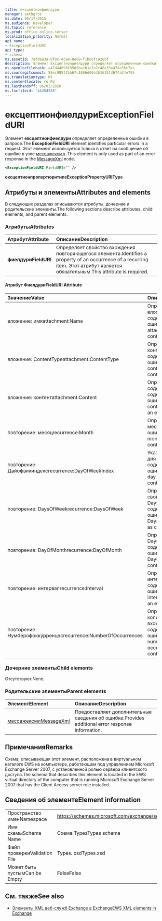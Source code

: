 ```yaml
---
title: ексцептионфиелдури
manager: sethgros
ms.date: 09/17/2015
ms.audience: Developer
ms.topic: reference
ms.prod: office-online-server
localization_priority: Normal
api_name:
- ExceptionFieldURI
api_type:
- schema
ms.assetid: 7afda93a-0f8c-4c9e-8e09-f1b0bfc928bf
description: Элемент Ексцептионфиелдури определяет определенные ошибки в запросе. Этот элемент используется только в ответ на сообщение об ошибке в узле Мессажексмл.
ms.openlocfilehash: a47d44098f85d8bacb1e7a2c48a33e478e56c7ac
ms.sourcegitcommit: 88ec988f2bb67c1866d06b361615f3674a24e795
ms.translationtype: MT
ms.contentlocale: ru-RU
ms.lasthandoff: 06/03/2020
ms.locfileid: "44454346"
---
```

# <a name="exceptionfielduri"></a><span data-ttu-id="97459-104">ексцептионфиелдури</span><span class="sxs-lookup"><span data-stu-id="97459-104">ExceptionFieldURI</span></span>

<span data-ttu-id="97459-105">Элемент **ексцептионфиелдури** определяет определенные ошибки в запросе.</span><span class="sxs-lookup"><span data-stu-id="97459-105">The **ExceptionFieldURI** element identifies particular errors in a request.</span></span> <span data-ttu-id="97459-106">Этот элемент используется только в ответ на сообщение об ошибке в узле [мессажексмл](messagexml.md) .</span><span class="sxs-lookup"><span data-stu-id="97459-106">This element is only used as part of an error response in the [MessageXml](messagexml.md) node.</span></span> 
  
```xml
<ExceptionFieldURI FieldURI="" />
```

 <span data-ttu-id="97459-107">**ексцептионпропертюритипе**</span><span class="sxs-lookup"><span data-stu-id="97459-107">**ExceptionPropertyURIType**</span></span>
## <a name="attributes-and-elements"></a><span data-ttu-id="97459-108">Атрибуты и элементы</span><span class="sxs-lookup"><span data-stu-id="97459-108">Attributes and elements</span></span>

<span data-ttu-id="97459-109">В следующих разделах описываются атрибуты, дочерние и родительские элементы.</span><span class="sxs-lookup"><span data-stu-id="97459-109">The following sections describe attributes, child elements, and parent elements.</span></span>
  
### <a name="attributes"></a><span data-ttu-id="97459-110">Атрибуты</span><span class="sxs-lookup"><span data-stu-id="97459-110">Attributes</span></span>

|<span data-ttu-id="97459-111">**Атрибут**</span><span class="sxs-lookup"><span data-stu-id="97459-111">**Attribute**</span></span>|<span data-ttu-id="97459-112">**Описание**</span><span class="sxs-lookup"><span data-stu-id="97459-112">**Description**</span></span>|
|:-----|:-----|
|<span data-ttu-id="97459-113">**фиелдури**</span><span class="sxs-lookup"><span data-stu-id="97459-113">**FieldURI**</span></span> <br/> |<span data-ttu-id="97459-114">Определяет свойство вхождения повторяющегося элемента.</span><span class="sxs-lookup"><span data-stu-id="97459-114">Identifies a property of an occurrence of a recurring item.</span></span> <span data-ttu-id="97459-115">Этот атрибут является обязательным.</span><span class="sxs-lookup"><span data-stu-id="97459-115">This attribute is required.</span></span>  <br/> |
   
#### <a name="fielduri-attribute"></a><span data-ttu-id="97459-116">Атрибут Фиелдури</span><span class="sxs-lookup"><span data-stu-id="97459-116">FieldURI Attribute</span></span>

|<span data-ttu-id="97459-117">**Значение**</span><span class="sxs-lookup"><span data-stu-id="97459-117">**Value**</span></span>|<span data-ttu-id="97459-118">**Описание**</span><span class="sxs-lookup"><span data-stu-id="97459-118">**Description**</span></span>|
|:-----|:-----|
|<span data-ttu-id="97459-119">вложение: имя</span><span class="sxs-lookup"><span data-stu-id="97459-119">attachment:Name</span></span>  <br/> |<span data-ttu-id="97459-120">Определяет имя вложения, содержащее ошибку.</span><span class="sxs-lookup"><span data-stu-id="97459-120">Identifies the attachment name as containing an error.</span></span>  <br/> |
|<span data-ttu-id="97459-121">вложение: ContentType</span><span class="sxs-lookup"><span data-stu-id="97459-121">attachment:ContentType</span></span>  <br/> |<span data-ttu-id="97459-122">Определяет тип контента, который содержит ошибку.</span><span class="sxs-lookup"><span data-stu-id="97459-122">Identifies the content type as containing an error.</span></span>  <br/> |
|<span data-ttu-id="97459-123">вложение: контент</span><span class="sxs-lookup"><span data-stu-id="97459-123">attachment:Content</span></span>  <br/> |<span data-ttu-id="97459-124">Определяет содержимое, содержащее ошибку.</span><span class="sxs-lookup"><span data-stu-id="97459-124">Identifies the content as containing an error.</span></span>  <br/> |
|<span data-ttu-id="97459-125">повторение: месяц</span><span class="sxs-lookup"><span data-stu-id="97459-125">recurrence:Month</span></span>  <br/> |<span data-ttu-id="97459-126">Определяет поле месяца, содержащее ошибку.</span><span class="sxs-lookup"><span data-stu-id="97459-126">Identifies the month field as containing an error.</span></span>  <br/> |
|<span data-ttu-id="97459-127">повторение: Дайофвикиндекс</span><span class="sxs-lookup"><span data-stu-id="97459-127">recurrence:DayOfWeekIndex</span></span>  <br/> |<span data-ttu-id="97459-128">Указывает индекс дня недели, содержащий ошибку.</span><span class="sxs-lookup"><span data-stu-id="97459-128">Identifies the day of week index as containing an error.</span></span>  <br/> |
|<span data-ttu-id="97459-129">повторение: DaysOfWeek</span><span class="sxs-lookup"><span data-stu-id="97459-129">recurrence:DaysOfWeek</span></span>  <br/> |<span data-ttu-id="97459-130">Определяет свойство DaysOfWeek, содержащее ошибку.</span><span class="sxs-lookup"><span data-stu-id="97459-130">Identifies the DaysOfWeek property as containing an error.</span></span>  <br/> |
|<span data-ttu-id="97459-131">повторение: DayOfMonth</span><span class="sxs-lookup"><span data-stu-id="97459-131">recurrence:DayOfMonth</span></span>  <br/> |<span data-ttu-id="97459-132">Определяет DayOfMonth как содержащий ошибку.</span><span class="sxs-lookup"><span data-stu-id="97459-132">Identifies the DayOfMonth as containing an error.</span></span>  <br/> |
|<span data-ttu-id="97459-133">повторение: интервал</span><span class="sxs-lookup"><span data-stu-id="97459-133">recurrence:Interval</span></span>  <br/> |<span data-ttu-id="97459-134">Определяет интервал, содержащий ошибку.</span><span class="sxs-lookup"><span data-stu-id="97459-134">Identifies the interval as containing an error.</span></span>  <br/> |
|<span data-ttu-id="97459-135">повторение: Нумберофоккурренцес</span><span class="sxs-lookup"><span data-stu-id="97459-135">recurrence:NumberOfOccurrences</span></span>  <br/> |<span data-ttu-id="97459-136">Определяет количество вхождений, содержащих ошибку.</span><span class="sxs-lookup"><span data-stu-id="97459-136">Identifies the number of occurrences as containing an error.</span></span>  <br/> |
   
### <a name="child-elements"></a><span data-ttu-id="97459-137">Дочерние элементы</span><span class="sxs-lookup"><span data-stu-id="97459-137">Child elements</span></span>

<span data-ttu-id="97459-138">Отсутствуют.</span><span class="sxs-lookup"><span data-stu-id="97459-138">None.</span></span>
  
### <a name="parent-elements"></a><span data-ttu-id="97459-139">Родительские элементы</span><span class="sxs-lookup"><span data-stu-id="97459-139">Parent elements</span></span>

|<span data-ttu-id="97459-140">**Элемент**</span><span class="sxs-lookup"><span data-stu-id="97459-140">**Element**</span></span>|<span data-ttu-id="97459-141">**Описание**</span><span class="sxs-lookup"><span data-stu-id="97459-141">**Description**</span></span>|
|:-----|:-----|
|[<span data-ttu-id="97459-142">мессажексмл</span><span class="sxs-lookup"><span data-stu-id="97459-142">MessageXml</span></span>](messagexml.md) <br/> |<span data-ttu-id="97459-143">Предоставляет дополнительные сведения об ошибке.</span><span class="sxs-lookup"><span data-stu-id="97459-143">Provides additional error response information.</span></span>  <br/> |
   
## <a name="remarks"></a><span data-ttu-id="97459-144">Примечания</span><span class="sxs-lookup"><span data-stu-id="97459-144">Remarks</span></span>

<span data-ttu-id="97459-145">Схема, описывающая этот элемент, расположена в виртуальном каталоге EWS на компьютере, работающем под управлением Microsoft Exchange Server 2007, с установленной ролью сервера клиентского доступа.</span><span class="sxs-lookup"><span data-stu-id="97459-145">The schema that describes this element is located in the EWS virtual directory of the computer that is running Microsoft Exchange Server 2007 that has the Client Access server role installed.</span></span>
  
## <a name="element-information"></a><span data-ttu-id="97459-146">Сведения об элементе</span><span class="sxs-lookup"><span data-stu-id="97459-146">Element information</span></span>

|||
|:-----|:-----|
|<span data-ttu-id="97459-147">Пространство имен</span><span class="sxs-lookup"><span data-stu-id="97459-147">Namespace</span></span>  <br/> |https://schemas.microsoft.com/exchange/services/2006/types  <br/> |
|<span data-ttu-id="97459-148">Имя схемы</span><span class="sxs-lookup"><span data-stu-id="97459-148">Schema Name</span></span>  <br/> |<span data-ttu-id="97459-149">Схема Types</span><span class="sxs-lookup"><span data-stu-id="97459-149">Types schema</span></span>  <br/> |
|<span data-ttu-id="97459-150">Файл проверки</span><span class="sxs-lookup"><span data-stu-id="97459-150">Validation File</span></span>  <br/> |<span data-ttu-id="97459-151">Types. xsd</span><span class="sxs-lookup"><span data-stu-id="97459-151">Types.xsd</span></span>  <br/> |
|<span data-ttu-id="97459-152">Может быть пустым</span><span class="sxs-lookup"><span data-stu-id="97459-152">Can be Empty</span></span>  <br/> |<span data-ttu-id="97459-153">False</span><span class="sxs-lookup"><span data-stu-id="97459-153">False</span></span>  <br/> |
   
## <a name="see-also"></a><span data-ttu-id="97459-154">См. также</span><span class="sxs-lookup"><span data-stu-id="97459-154">See also</span></span>



- [<span data-ttu-id="97459-155">Элементы XML веб-служб Exchange в Exchange</span><span class="sxs-lookup"><span data-stu-id="97459-155">EWS XML elements in Exchange</span></span>](ews-xml-elements-in-exchange.md)

